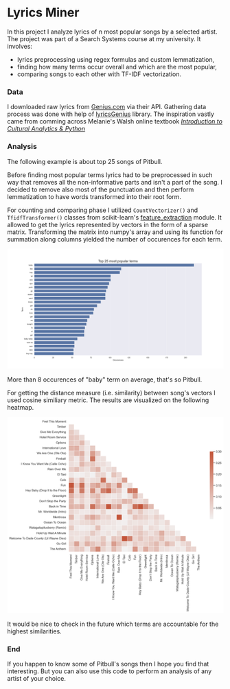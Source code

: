 # Lyrics Miner

In this project I analyze lyrics of n most popular songs by a selected artist. The project was part of a Search Systems course at my university. It involves:
* lyrics preprocessing using regex formulas and custom lemmatization,
* finding how many terms occur overall and which are the most popular, 
* comparing songs to each other with TF-IDF vectorization.

### Data

I downloaded raw lyrics from [Genius.com](https://genius.com/) via their API. Gathering data process was done with help of [lyricsGenius](https://github.com/johnwmillr/LyricsGenius) library. The inspiration vastly came from comming across Melanie's Walsh online textbook [*Introduction to Cultural Analytics & Python*](https://melaniewalsh.github.io/Intro-Cultural-Analytics/welcome.html)

### Analysis

The following example is about top 25 songs of Pitbull. 

Before finding most popular terms lyrics had to be preprocessed in such way that removes all the non-informative parts and isn't a part of the song. I decided to remove also most of the punctuation and then perform lemmatization to have words transformed into their root form. 

For counting and comparing phase I utilized `CountVectorizer()` and `TfidfTransformer()` classes from scikit-learn's [feature_extraction](https://scikit-learn.org/stable/modules/feature_extraction.html) module. It allowed to get the lyrics represented by vectors in the form of a sparse matrix. Transforming the matrix into numpy's array and using its function for summation along columns yielded the number of occurences for each term. 

![alt text](https://github.com/maksmanikowski/lyrics_miner/blob/main/popularity.png)

More than 8 occurences of "baby" term on average, that's so Pitbull. 

For getting the distance measure (i.e. similarity) between song's vectors I used cosine similiary metric. The results are visualized on the following heatmap.

![alt text](https://github.com/maksmanikowski/lyrics_miner/blob/main/heatmap.png)

It would be nice to check in the future which terms are accountable for the highest similarities.

### End

If you happen to know some of Pitbull's songs then I hope you find that interesting. But you can also use this code to perform an analysis of any artist of your choice. 
